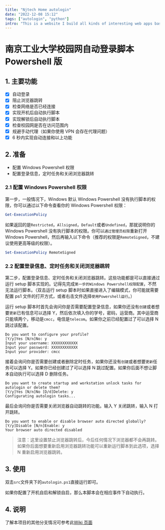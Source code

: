 ```yaml
---
title: "Njtech Home autologin"
date: "2022-12-08 15:12"
tags: ["autologin", "python"]
intro: "This is a website I build all kinds of interesting web apps based onNext.js 13in one place."
---
```


# 南京工业大学校园网自动登录脚本 Powershell 版

## 1. 主要功能

- [x] 自动登录
- [x] 阻止浏览器跳转
- [x] 检查网络是否已经连接
- [x] 实现开机后自动执行脚本
- [x] 实现解锁后自动执行脚本
- [x] 检查校园网是否在访问范围内
- [x] 规避手动代理（如果你使用 VPN 会存在代理问题）
- [x] 6 秒内实现自动连接和以上功能

## 2. 准备

- 配置 Windows Powershell 权限
- 配置登录信息，定时任务和关闭浏览器跳转

### 2.1 配置 Windows Powershell 权限

第一步，一般情况下，Windows 默认 Windows Powershell 没有执行脚本的权限，你可以通过以下命令查看你的 Windows Powershell 权限：

```powershell
Get-ExecutionPolicy
```

如果返回的是`Restricted`，`Allsigned`，`Default`或者`Undefined`，那就说明你的 Windows Powershell 没有执行脚本的权限。你可以`通过管理员权限`重新打开 Windows Powershell，然后再输入以下命令（推荐的权限是`RemoteSigned`，不建议使用更高等级的权限）。

```powershell
Set-ExecutionPolicy RemoteSigned
```

### 2.2 配置登录信息、定时任务和关闭浏览器跳转

第二步，配置登录信息、定时任务和关闭浏览器跳转。这些功能都是可以直接通过运行 setup 脚本实现的。记得先完成`第一步的Windows Powershell权限配置`，不然无法运行脚本。（双击运行 setup 脚本时如果直接进入了编辑模式，你可能就需要配置 ps1 文件的打开方式，或者右击文件选择`使用Powershell运行`。）

运行 setup 脚本时首先会询问你是否需要配置登录信息，如果你还没有`创建`或者想要`更新`已有信息可以选择 Y，然后依次填入你的学号，密码，运营商。其中运营商只能填两个，移动是`cmcc`，电信是`telecom`。如果你之前已经配置过了可以选择 N 跳过该配置。

```plaintext
Do you want to configure your profile?
[Y/y]Yes [N/n]No: y
Input your username: XXXXXXXXXXXX
Input your password: XXXXXXXXXXXX
Input your provider: cmcc
```

接着会询问你是否需要创建或者删除定时任务，如果你还没有`创建`或者想要`更新`任务可以选择 Y。如果你已经创建过了可以选择 N 跳过配置。如果你后面不想让脚本自动执行可以选择 D 删除任务。

```plaintext
Do you want to create startup and workstation unlock tasks for autologin or delete them?
[Y/y]Yes [N/n]No [D/d]Delete: y
Configurating autologin tasks...
```

最后会询问你是否需要关闭浏览器自动跳转的功能。输入 Y 关闭跳转，输入 N 打开跳转。

```plaintext
Do you want to enable or disable browser auto directed globally?
[Y/y]Disable [N/n]Enable: y
Your browser auto directed disabled
```

> 注意：这里设置禁止浏览器跳转后，今后任何情况下浏览器都不会再跳转。如果你后面想要重新启用浏览器跳转功能可以重新运行脚本到此选项，选择 N 重新启用浏览器跳转。

## 3. 使用

双击`src`文件夹下的`autologin.ps1`直接运行即可。

如果你配置了开机自启和解锁自启，那么本脚本会在相应事件下自动执行。

## 4. 说明

了解本项目的其他分支情况可参考此[Wiki 页面](https://github.com/MR-Addict/Njtech-Home-Autologin/wiki)
